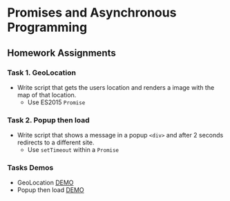 # Promises and Asynchronous Programming
## Homework Assignments

### Task 1. GeoLocation
- Write script that gets the users location and renders a image with the map of that location.
  - Use ES2015 `Promise`

### Task 2. Popup then load
- Write script that shows a message in a popup `<div>` and after 2 seconds redirects to a different site.
  - Use `setTimeout` within a `Promise`
  
### Tasks Demos
- GeoLocation [DEMO](https://cdn.rawgit.com/DanielaPopova/TelerikAcademy_Homeworks/466fa078/JS%20Applications/01.%20Promises%20and%20Asynchronous%20Programming/01.%20Get%20Location/index.html)
- Popup then load [DEMO](https://cdn.rawgit.com/DanielaPopova/TelerikAcademy_Homeworks/062ae376/JS%20Applications/01.%20Promises%20and%20Asynchronous%20Programming/02.%20Popup%20then%20load/index.html)